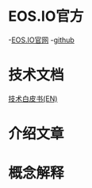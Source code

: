 # EOS.IO官方
-[EOS.IO官网](https://eos.io)
-[github](https://github.com/eosio)

# 技术文档
[技术白皮书(EN)](https://github.com/EOSIO/Documentation/blob/master/TechnicalWhitePaper.md)

# 介绍文章

# 概念解释
